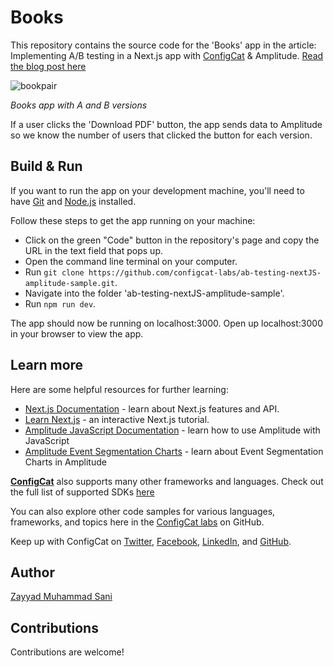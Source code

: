 # Books


This repository contains the source code for the 'Books' app in the article: Implementing A/B testing in a Next.js app with [ConfigCat](https://configcat.com) & Amplitude. [Read the blog post here](https://configcat.com/blog/2022/09/09/implementing-abtesting-nextjs-amplitude)


![bookpair](https://user-images.githubusercontent.com/71462377/185446228-4da62ca4-a84e-4132-814c-21efa238006e.png)

*Books app with A and B versions* 

If a user clicks the 'Download PDF' button, the app sends data to Amplitude so we know the number of users that clicked the button for each version.

## Build & Run

If you want to run the app on your development machine, you'll need to have [Git](https://git-scm.com/downloads) and [Node.js](https://nodejs.org/en/) installed.

Follow these steps to get the app running on your machine:
- Click on the green "Code" button in the repository's page and copy the URL in the text field that pops up.   
- Open the command line terminal on your computer.
- Run `git clone https://github.com/configcat-labs/ab-testing-nextJS-amplitude-sample.git`.
- Navigate into the folder 'ab-testing-nextJS-amplitude-sample'.
- Run `npm run dev`.

The app should now be running on localhost:3000. Open up localhost:3000 in your browser to view the app.

## Learn more

Here are some helpful resources for further learning:
- [Next.js Documentation](https://nextjs.org/docs) - learn about Next.js features and API.
- [Learn Next.js](https://nextjs.org/learn) - an interactive Next.js tutorial.
- [Amplitude JavaScript Documentation](https://docs.developers.amplitude.com/data/sdks/javascript/) - learn how to use Amplitude with JavaScript
- [Amplitude Event Segmentation Charts](https://help.amplitude.com/hc/en-us/articles/360033852251-The-Event-Segmentation-chart-an-overview "Amplitude Event Segmentation Charts") - learn about Event Segmentation Charts in Amplitude

[**ConfigCat**](https://configcat.com) also supports many other frameworks and languages. Check out the full list of supported SDKs [here](https://configcat.com/docs/sdk-reference/overview/)

You can also explore other code samples for various languages, frameworks, and topics here in the [ConfigCat labs](https://github.com/configcat-labs) on GitHub.

Keep up with ConfigCat on [Twitter](https://twitter.com/configcat), [Facebook](https://www.facebook.com/configcat), [LinkedIn](https://www.linkedin.com/company/configcat/), and [GitHub](https://github.com/configcat).

## Author
[Zayyad Muhammad Sani](https://github.com/Z-MS)

## Contributions
Contributions are welcome!

